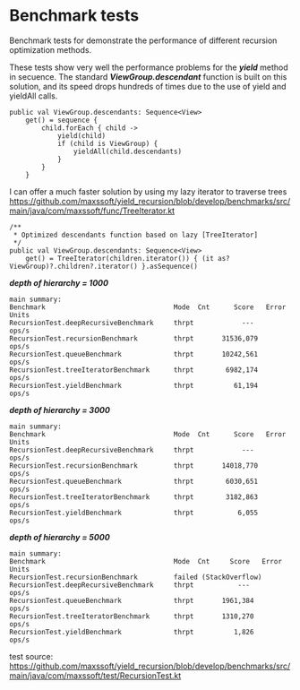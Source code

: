 # Benchmark tests
Benchmark tests for demonstrate the performance of different recursion optimization methods.

These tests show very well the performance problems for the ***yield*** method in secuence.
The standard ***ViewGroup.descendant*** function is built on this solution, and its speed drops hundreds of times due to the use of yield and yieldAll calls.
```
public val ViewGroup.descendants: Sequence<View>
    get() = sequence {
        child.forEach { child ->
            yield(child)
            if (child is ViewGroup) {
                yieldAll(child.descendants)
            }
        }
    }
```

I can offer a much faster solution by using my lazy iterator to traverse trees
https://github.com/maxssoft/yield_recursion/blob/develop/benchmarks/src/main/java/com/maxssoft/func/TreeIterator.kt
```
/**
 * Optimized descendants function based on lazy [TreeIterator]
 */
public val ViewGroup.descendants: Sequence<View>
    get() = TreeIterator(children.iterator()) { (it as? ViewGroup)?.children?.iterator() }.asSequence()
```


***depth of hierarchy = 1000***
```
main summary:
Benchmark                                Mode  Cnt      Score   Error  Units
RecursionTest.deepRecursiveBenchmark     thrpt            ---           ops/s
RecursionTest.recursionBenchmark         thrpt       31536,079          ops/s
RecursionTest.queueBenchmark             thrpt       10242,561          ops/s
RecursionTest.treeIteratorBenchmark      thrpt        6982,174          ops/s
RecursionTest.yieldBenchmark             thrpt          61,194          ops/s
```

***depth of hierarchy = 3000***
```
main summary:
Benchmark                                Mode  Cnt      Score   Error  Units
RecursionTest.deepRecursiveBenchmark     thrpt            ---           ops/s
RecursionTest.recursionBenchmark         thrpt       14018,770          ops/s
RecursionTest.queueBenchmark             thrpt        6030,651          ops/s
RecursionTest.treeIteratorBenchmark      thrpt        3182,863          ops/s
RecursionTest.yieldBenchmark             thrpt           6,055          ops/s
```

***depth of hierarchy = 5000***
```
main summary:
Benchmark                                Mode  Cnt     Score   Error  Units
RecursionTest.recursionBenchmark         failed (StackOverflow)
RecursionTest.deepRecursiveBenchmark     thrpt           ---           ops/s
RecursionTest.queueBenchmark             thrpt       1961,384          ops/s
RecursionTest.treeIteratorBenchmark      thrpt       1310,270          ops/s
RecursionTest.yieldBenchmark             thrpt          1,826          ops/s
```
test source:  https://github.com/maxssoft/yield_recursion/blob/develop/benchmarks/src/main/java/com/maxssoft/test/RecursionTest.kt
